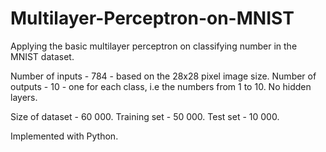 # Multilayer-Perceptron-on-MNIST
Applying the basic multilayer perceptron on classifying number in the MNIST dataset. 

Number of inputs - 784 - based on the 28x28 pixel image size.
Number of outputs - 10 - one for each class, i.e the numbers from 1 to 10.
No hidden layers.

Size of dataset - 60 000.
Training set - 50 000.
Test set - 10 000.

Implemented with Python.
